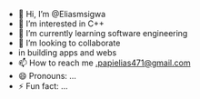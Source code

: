 - 👋 Hi, I’m @Eliasmsigwa
- 👀 I’m interested in C++
- 🌱 I’m currently learning software engineering
- 💞️ I’m looking to collaborate
-  in building apps and webs
- 📫 How to reach me .papielias471@gmail.com
- 😄 Pronouns: ...
- ⚡ Fun fact: ...

<!---
Eliasmsigwa/Eliasmsigwa is a ✨ special ✨ repository because its `README.md` (this file) appears on your GitHub profile.
You can click the Preview link to take a look at your changes.
--->
